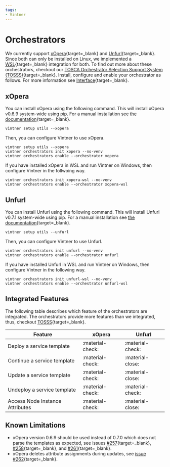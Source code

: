 ```yaml
---
tags:
- Vintner
---
```


# Orchestrators

We currently support [xOpera](https://github.com/xlab-si/xopera-opera){target=_blank} and [Unfurl](https://github.com/onecommons/unfurl){target=_blank}.
Since both can only be installed on Linux, we implemented a [WSL](https://docs.microsoft.com/en-us/windows/wsl){target=_blank} integration for both.
To find out more about these orchestrators, checkout our [TOSCA Orchestrator Selection Support System (TOSSS)](https://tosss.opentosca.org){target=_blank}.
Install, configure and enable your orchestrator as follows.
For more information see [Interface](interface.md){target=_blank}.

## xOpera

You can install xOpera using the following command.
This will install xOpera v0.6.9 system-wide using pip.
For a manual installation see [the documentation](https://xlab-si.github.io/xopera-docs/02-cli.html#installation){target=_blank}.

```shell linenums="1"
vintner setup utils --xopera
```

Then, you can configure Vintner to use xOpera.

```shell linenums="1"
vintner setup utils --xopera
vintner orchestrators init xopera --no-venv
vintner orchestrators enable --orchestrator xopera
```

If you have installed xOpera in WSL and run Vintner on Windows, then configure Vintner in the follwoing way.

```shell linenums="1"
vintner orchestrators init xopera-wsl --no-venv
vintner orchestrators enable --orchestrator xopera-wsl
```

## Unfurl

You can install Unfurl using the following command.
This will install Unfurl v0.7.1 system-wide using pip.
For a manual installation see [the documentation](https://docs.unfurl.run/README.html#installation){target=_blank}.

```shell linenums="1"
vintner setup utils --unfurl
```

Then, you can configure Vintner to use Unfurl.

```shell linenums="1"
vintner orchestrators init unfurl --no-venv
vintner orchestrators enable --orchestrator unfurl
```

If you have installed Unfurl in WSL and run Vintner on Windows, then configure Vintner in the following way.

```shell linenums="1"
vintner orchestrators init unfurl-wsl --no-venv
vintner orchestrators enable --orchestrator unfurl-wsl
```

## Integrated Features

The following table describes which feature of the orchestrators are integrated. 
The orchestrators provide more features than we integrated, thus, checkout [TOSSS](https://tosss.opentosca.org){target=_blank}.

| Feature                         | xOpera | Unfurl |
|---------------------------------|-------| --- |
| Deploy a service template       | :material-check: | :material-check: |
| Continue a service template     | :material-check: | :material-close: | 
| Update a service template       | :material-check: | :material-close: | 
| Undeploy a service template     | :material-check: |:material-check: |
| Access Node Instance Attributes | :material-check: | :material-close: |


## Known Limitations 
- xOpera version 0.6.9 should be used instead of 0.7.0 which does not parse the templates as expected, see issues
  [#257](https://github.com/xlab-si/xopera-opera/issues/257){target=_blank},
  [#258](https://github.com/xlab-si/xopera-opera/issues/258){target=_blank}, and
  [#261](https://github.com/xlab-si/xopera-opera/issues/261){target=_blank}.
- xOpera deletes attribute assignments during updates, see [issue #262](https://github.com/xlab-si/xopera-opera/issues/262){target=_blank}.